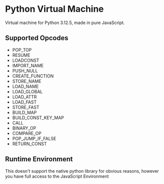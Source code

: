 # Python Virtual Machine
Virtual machine for Python 3.12.5, made in pure JavaScript.

## Supported Opcodes
- POP_TOP
- RESUME
- LOADCONST
- IMPORT_NAME
- PUSH_NULL
- CREATE_FUNCTION
- STORE_NAME
- LOAD_NAME
- LOAD_GLOBAL
- LOAD_ATTR
- LOAD_FAST
- STORE_FAST
- BUILD_MAP
- BUILD_CONST_KEY_MAP
- CALL
- BINARY_OP
- COMPARE_OP
- POP_JUMP_IF_FALSE
- RETURN_CONST

## Runtime Environment
This doesn't support the native python library for obvious reasons, however you have full access to the JavaScript Environment